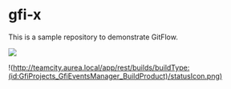 # gfi-x
This is a sample repository to demonstrate GitFlow.

<a href="http://teamcity.aurea.local/viewType.html?buildTypeId=GfiProjects_GfiEventsManager_BuildProduct&guest=1">
<img src="http://teamcity.aurea.local/app/rest/builds/buildType:(id:GfiProjects_GfiEventsManager_BuildProduct)/statusIcon"/>
</a>

!(http://teamcity.aurea.local/app/rest/builds/buildType:(id:GfiProjects_GfiEventsManager_BuildProduct)/statusIcon.png)
